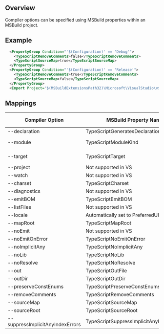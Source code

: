 ## Overview
Compiler options can be specified using MSBuild properties within an MSBuild project.

## Example

```XML
  <PropertyGroup Condition="'$(Configuration)' == 'Debug'">
    <TypeScriptRemoveComments>false</TypeScriptRemoveComments>
    <TypeScriptSourceMap>true</TypeScriptSourceMap>
  </PropertyGroup>
  <PropertyGroup Condition="'$(Configuration)' == 'Release'">
    <TypeScriptRemoveComments>true</TypeScriptRemoveComments>
    <TypeScriptSourceMap>false</TypeScriptSourceMap>
  </PropertyGroup>
  <Import Project="$(MSBuildExtensionsPath32)\Microsoft\VisualStudio\v$(VisualStudioVersion)\TypeScript\Microsoft.TypeScript.targets" Condition="Exists('$(MSBuildExtensionsPath32)\Microsoft\VisualStudio\v$(VisualStudioVersion)\TypeScript\Microsoft.TypeScript.targets')" />
```

## Mappings

Compiler Option   | MSBuild Property Name | Allowed Values
------------------|-----------------------|-----------------
--declaration     | TypeScriptGeneratesDeclarations | boolean
--module          | TypeScriptModuleKind  | AMD or CommonJs
--target          | TypeScriptTarget      | ES3, ES5 or ES6
--project         | Not supported in VS   | 
--watch           | Not supported in VS   |
--charset         | TypeScriptCharset     |                
--diagnostics     | Not supported in VS   |           
--emitBOM         | TypeScriptEmitBOM     | boolean    
--listFiles       | Not supported in VS   | 
--locale          | Automatically set to PreferredUILang value |
--mapRoot         | TypeScriptMapRoot     | File path
--noEmit          | Not supported in VS   | 
--noEmitOnError   | TypeScriptNoEmitOnError | boolean
--noImplicitAny   | TypeScriptNoImplicitAny | boolean
--noLib           | TypeScriptNoLib       | boolean
--noResolve       | TypeScriptNoResolve   | boolean
--out             | TypeScriptOutFile     | File path
--outDir          | TypeScriptOutDir      | File path
--preserveConstEnums | TypeScriptPreserveConstEnums | boolean
--removeComments  | TypeScriptRemoveComments | boolean
--sourceMap       | TypeScriptSourceMap | File path                         
--sourceRoot      | TypeScriptSourceRoot | File path
--suppressImplicitAnyIndexErrors | TypeScriptSuppressImplicitAnyIndexErrors | boolean

